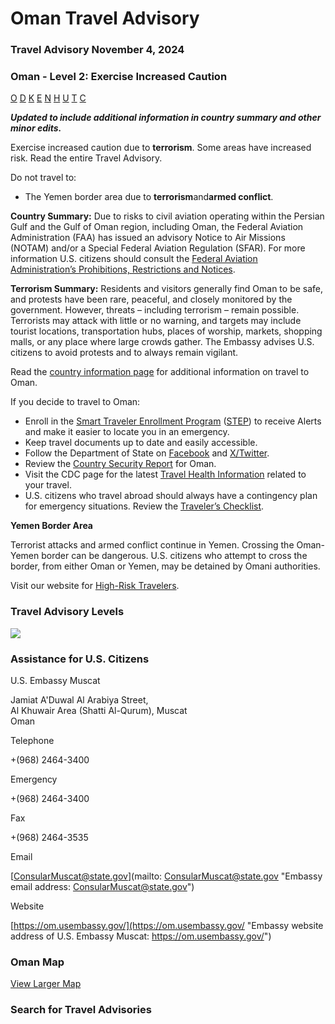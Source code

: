 # Oman Travel Advisory

### Travel Advisory November 4, 2024

### Oman - Level 2: Exercise Increased Caution

[O](javascript:void(0); "Tool Tip: Other")
[D](javascript:void(0); "Tool Tip: Wrongful Detention")
[K](javascript:void(0); "Tool Tip: Kidnap and Hostage")
[E](javascript:void(0); "Tool Tip: Event")
[N](javascript:void(0); "Tool Tip: Disaster")
[H](javascript:void(0); "Tool Tip: Health")
[U](javascript:void(0); "Tool Tip: Civil Unrest")
[T](javascript:void(0); "Tool Tip: Terrorism")
[C](javascript:void(0); "Tool Tip: Crimes")

***Updated to include additional information in country summary and other minor edits.***

Exercise increased caution due to **terrorism**. Some areas have increased risk. Read the entire Travel Advisory.

Do not travel to:

* The Yemen border area due to **terrorism**and**armed conflict**.

**Country Summary:** Due to risks to civil aviation operating within the Persian Gulf and the Gulf of Oman region, including Oman, the Federal Aviation Administration (FAA) has issued an advisory Notice to Air Missions (NOTAM) and/or a Special Federal Aviation Regulation (SFAR). For more information U.S. citizens should consult the [Federal Aviation Administration’s Prohibitions, Restrictions and Notices](https://www.faa.gov/air_traffic/publications/us_restrictions/).

**Terrorism Summary:** Residents and visitors generally find Oman to be safe, and protests have been rare, peaceful, and closely monitored by the government. However, threats – including terrorism – remain possible. Terrorists may attack with little or no warning, and targets may include tourist locations, transportation hubs, places of worship, markets, shopping malls, or any place where large crowds gather. The Embassy advises U.S. citizens to avoid protests and to always remain vigilant.

Read the [country information page](https://travel.state.gov/content/travel/en/international-travel/International-Travel-Country-Information-Pages/Oman.html) for additional information on travel to Oman.

If you decide to travel to Oman:

* Enroll in the [Smart Traveler Enrollment Program](https://step.state.gov/step/) ([STEP](https://step.state.gov/step/)) to receive Alerts and make it easier to locate you in an emergency.
* Keep travel documents up to date and easily accessible.
* Follow the Department of State on [Facebook](https://www.facebook.com/travelgov/) and [X/Twitter](https://twitter.com/TravelGov).
* Review the [Country Security Report](https://gcc02.safelinks.protection.outlook.com/?url=https%3A%2F%2Fwww.osac.gov%2FContent%2FBrowse%2FReport%3FsubContentTypes%3DCountry%2520Security%2520Report&data=04%7C01%7CGatesDN%40state.gov%7Ce5b9981ae5a74576c4a508da0695e01f%7C66cf50745afe48d1a691a12b2121f44b%7C0%7C0%7C637829538016617374%7CUnknown%7CTWFpbGZsb3d8eyJWIjoiMC4wLjAwMDAiLCJQIjoiV2luMzIiLCJBTiI6Ik1haWwiLCJXVCI6Mn0%3D%7C3000&sdata=%2BjeekQvgUygW7iLkkt8eZiPkdP20FTgfwg8n96lPdw8%3D&reserved=0) for Oman.
* Visit the CDC page for the latest [Travel Health Information](https://wwwnc.cdc.gov/travel/destinations/list) related to your travel.
* U.S. citizens who travel abroad should always have a contingency plan for emergency situations. Review the [Traveler’s Checklist](https://travel.state.gov/content/passports/en/go/checklist.html).

**Yemen Border Area**

Terrorist attacks and armed conflict continue in Yemen. Crossing the Oman-Yemen border can be dangerous. U.S. citizens who attempt to cross the border, from either Oman or Yemen, may be detained by Omani authorities.

Visit our website for [High-Risk Travelers](https://travel.state.gov/content/passports/en/go/TraveltoHighRiskAreas.html).

### Travel Advisory Levels

[![](/content/dam/NEWTravelAssets/images/travel-levelv2.svg)](/content/travel/en/international-travel/before-you-go/about-our-new-products.html "Travel Advisory Levels")

### Assistance for U.S. Citizens

U.S. Embassy Muscat

Jamiat A'Duwal Al Arabiya Street,  
Al Khuwair Area (Shatti Al-Qurum), Muscat  
Oman

Telephone

+(968) 2464-3400

Emergency

+(968) 2464-3400

Fax

+(968) 2464-3535

Email

[ConsularMuscat@state.gov](mailto: ConsularMuscat@state.gov "Embassy email address: ConsularMuscat@state.gov")

Website

[https://om.usembassy.gov/](https://om.usembassy.gov/ "Embassy website address of U.S. Embassy Muscat: https://om.usembassy.gov/")

### Oman Map

[View Larger Map](https://travelmaps.state.gov/TSGMap/?extent=47.653517879,16.925853712,63.611334791,24.741769855 "Map of Oman")



### Search for Travel Advisories